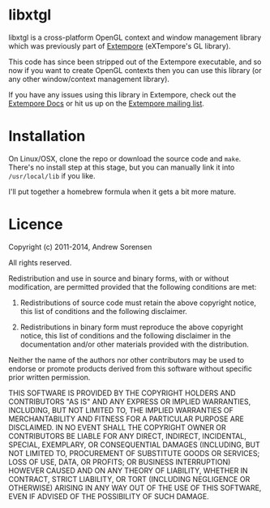 # libxtgl

libxtgl is a cross-platform OpenGL context and window management
library which was previously part of
[Extempore](http://extempore.moso.com.au) (eXTempore's GL library).

This code has since been stripped out of the Extempore executable, and
so now if you want to create OpenGL contexts then you can use this
library (or any other window/context management library).

If you have any issues using this library in Extempore, check out the
[Extempore Docs](http://benswift.me/extempore-docs) or hit us up on
the [Extempore mailing list](mailto:extemporelang@googlegroups.com).

# Installation

On Linux/OSX, clone the repo or download the source code and `make`.
There's no install step at this stage, but you can manually link it
into `/usr/local/lib` if you like.

I'll put together a homebrew formula when it gets a bit more mature.

# Licence

Copyright (c) 2011-2014, Andrew Sorensen

All rights reserved.

Redistribution and use in source and binary forms, with or without 
modification, are permitted provided that the following conditions are met:

1. Redistributions of source code must retain the above copyright notice, 
   this list of conditions and the following disclaimer.

2. Redistributions in binary form must reproduce the above copyright notice,
   this list of conditions and the following disclaimer in the documentation 
   and/or other materials provided with the distribution.

Neither the name of the authors nor other contributors may be used to endorse
or promote products derived from this software without specific prior written 
permission.

THIS SOFTWARE IS PROVIDED BY THE COPYRIGHT HOLDERS AND CONTRIBUTORS "AS IS" 
AND ANY EXPRESS OR IMPLIED WARRANTIES, INCLUDING, BUT NOT LIMITED TO, THE 
IMPLIED WARRANTIES OF MERCHANTABILITY AND FITNESS FOR A PARTICULAR PURPOSE 
ARE DISCLAIMED. IN NO EVENT SHALL THE COPYRIGHT OWNER OR CONTRIBUTORS BE 
LIABLE FOR ANY DIRECT, INDIRECT, INCIDENTAL, SPECIAL, EXEMPLARY, OR 
CONSEQUENTIAL DAMAGES (INCLUDING, BUT NOT LIMITED TO, PROCUREMENT OF 
SUBSTITUTE GOODS OR SERVICES; LOSS OF USE, DATA, OR PROFITS; OR BUSINESS 
INTERRUPTION) HOWEVER CAUSED AND ON ANY THEORY OF LIABILITY, WHETHER IN 
CONTRACT, STRICT LIABILITY, OR TORT (INCLUDING NEGLIGENCE OR OTHERWISE) 
ARISING IN ANY WAY OUT OF THE USE OF THIS SOFTWARE, EVEN IF ADVISED OF THE 
POSSIBILITY OF SUCH DAMAGE.
